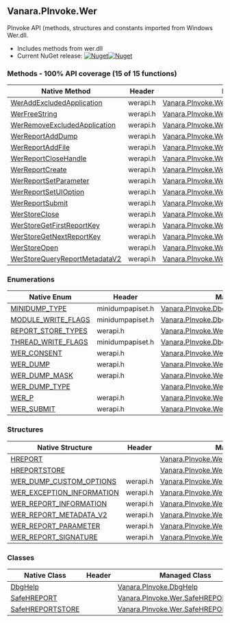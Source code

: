 ## Vanara.PInvoke.Wer  
PInvoke API (methods, structures and constants imported from Windows Wer.dll.

- Includes methods from wer.dll  
- Current NuGet release: [![Nuget](https://img.shields.io/nuget/v/Vanara.PInvoke.Wer?logo=nuget&style=flat-square)![Nuget](https://img.shields.io/nuget/dt/Vanara.PInvoke.Wer?label=%20&style=flat-square)](https://www.nuget.org/packages/Vanara.PInvoke.Wer)  
### Methods - 100% API coverage (15 of 15 functions)  
Native Method | Header | Managed Method  
--- | --- | ---  
[WerAddExcludedApplication](https://www.google.com/search?num=5&q=WerAddExcludedApplication+site%3Adocs.microsoft.com) | werapi.h | [Vanara.PInvoke.Wer.WerAddExcludedApplication](https://github.com/dahall/Vanara/search?l=C%23&q=WerAddExcludedApplication)  
[WerFreeString](https://www.google.com/search?num=5&q=WerFreeString+site%3Adocs.microsoft.com) | werapi.h | [Vanara.PInvoke.Wer.WerFreeString](https://github.com/dahall/Vanara/search?l=C%23&q=WerFreeString)  
[WerRemoveExcludedApplication](https://www.google.com/search?num=5&q=WerRemoveExcludedApplication+site%3Adocs.microsoft.com) | werapi.h | [Vanara.PInvoke.Wer.WerRemoveExcludedApplication](https://github.com/dahall/Vanara/search?l=C%23&q=WerRemoveExcludedApplication)  
[WerReportAddDump](https://www.google.com/search?num=5&q=WerReportAddDump+site%3Adocs.microsoft.com) | werapi.h | [Vanara.PInvoke.Wer.WerReportAddDump](https://github.com/dahall/Vanara/search?l=C%23&q=WerReportAddDump)  
[WerReportAddFile](https://www.google.com/search?num=5&q=WerReportAddFile+site%3Adocs.microsoft.com) | werapi.h | [Vanara.PInvoke.Wer.WerReportAddFile](https://github.com/dahall/Vanara/search?l=C%23&q=WerReportAddFile)  
[WerReportCloseHandle](https://www.google.com/search?num=5&q=WerReportCloseHandle+site%3Adocs.microsoft.com) | werapi.h | [Vanara.PInvoke.Wer.WerReportCloseHandle](https://github.com/dahall/Vanara/search?l=C%23&q=WerReportCloseHandle)  
[WerReportCreate](https://www.google.com/search?num=5&q=WerReportCreate+site%3Adocs.microsoft.com) | werapi.h | [Vanara.PInvoke.Wer.WerReportCreate](https://github.com/dahall/Vanara/search?l=C%23&q=WerReportCreate)  
[WerReportSetParameter](https://www.google.com/search?num=5&q=WerReportSetParameter+site%3Adocs.microsoft.com) | werapi.h | [Vanara.PInvoke.Wer.WerReportSetParameter](https://github.com/dahall/Vanara/search?l=C%23&q=WerReportSetParameter)  
[WerReportSetUIOption](https://www.google.com/search?num=5&q=WerReportSetUIOption+site%3Adocs.microsoft.com) | werapi.h | [Vanara.PInvoke.Wer.WerReportSetUIOption](https://github.com/dahall/Vanara/search?l=C%23&q=WerReportSetUIOption)  
[WerReportSubmit](https://www.google.com/search?num=5&q=WerReportSubmit+site%3Adocs.microsoft.com) | werapi.h | [Vanara.PInvoke.Wer.WerReportSubmit](https://github.com/dahall/Vanara/search?l=C%23&q=WerReportSubmit)  
[WerStoreClose](https://www.google.com/search?num=5&q=WerStoreClose+site%3Adocs.microsoft.com) | werapi.h | [Vanara.PInvoke.Wer.WerStoreClose](https://github.com/dahall/Vanara/search?l=C%23&q=WerStoreClose)  
[WerStoreGetFirstReportKey](https://www.google.com/search?num=5&q=WerStoreGetFirstReportKey+site%3Adocs.microsoft.com) | werapi.h | [Vanara.PInvoke.Wer.WerStoreGetFirstReportKey](https://github.com/dahall/Vanara/search?l=C%23&q=WerStoreGetFirstReportKey)  
[WerStoreGetNextReportKey](https://www.google.com/search?num=5&q=WerStoreGetNextReportKey+site%3Adocs.microsoft.com) | werapi.h | [Vanara.PInvoke.Wer.WerStoreGetNextReportKey](https://github.com/dahall/Vanara/search?l=C%23&q=WerStoreGetNextReportKey)  
[WerStoreOpen](https://www.google.com/search?num=5&q=WerStoreOpen+site%3Adocs.microsoft.com) | werapi.h | [Vanara.PInvoke.Wer.WerStoreOpen](https://github.com/dahall/Vanara/search?l=C%23&q=WerStoreOpen)  
[WerStoreQueryReportMetadataV2](https://www.google.com/search?num=5&q=WerStoreQueryReportMetadataV2+site%3Adocs.microsoft.com) | werapi.h | [Vanara.PInvoke.Wer.WerStoreQueryReportMetadataV2](https://github.com/dahall/Vanara/search?l=C%23&q=WerStoreQueryReportMetadataV2)  
### Enumerations  
Native Enum | Header | Managed Enum  
--- | --- | ---  
[MINIDUMP_TYPE](https://www.google.com/search?num=5&q=MINIDUMP_TYPE+site%3Adocs.microsoft.com) | minidumpapiset.h | [Vanara.PInvoke.DbgHelp.MINIDUMP_TYPE](https://github.com/dahall/Vanara/search?l=C%23&q=MINIDUMP_TYPE)  
[MODULE_WRITE_FLAGS](https://www.google.com/search?num=5&q=MODULE_WRITE_FLAGS+site%3Adocs.microsoft.com) | minidumpapiset.h | [Vanara.PInvoke.DbgHelp.MODULE_WRITE_FLAGS](https://github.com/dahall/Vanara/search?l=C%23&q=MODULE_WRITE_FLAGS)  
[REPORT_STORE_TYPES](https://www.google.com/search?num=5&q=REPORT_STORE_TYPES+site%3Adocs.microsoft.com) | werapi.h | [Vanara.PInvoke.Wer.REPORT_STORE_TYPES](https://github.com/dahall/Vanara/search?l=C%23&q=REPORT_STORE_TYPES)  
[THREAD_WRITE_FLAGS](https://www.google.com/search?num=5&q=THREAD_WRITE_FLAGS+site%3Adocs.microsoft.com) | minidumpapiset.h | [Vanara.PInvoke.DbgHelp.THREAD_WRITE_FLAGS](https://github.com/dahall/Vanara/search?l=C%23&q=THREAD_WRITE_FLAGS)  
[WER_CONSENT](https://www.google.com/search?num=5&q=WER_CONSENT+site%3Adocs.microsoft.com) | werapi.h | [Vanara.PInvoke.Wer.WER_CONSENT](https://github.com/dahall/Vanara/search?l=C%23&q=WER_CONSENT)  
[WER_DUMP](https://www.google.com/search?num=5&q=WER_DUMP+site%3Adocs.microsoft.com) | werapi.h | [Vanara.PInvoke.Wer.WER_DUMP](https://github.com/dahall/Vanara/search?l=C%23&q=WER_DUMP)  
[WER_DUMP_MASK](https://www.google.com/search?num=5&q=WER_DUMP_MASK+site%3Adocs.microsoft.com) | werapi.h | [Vanara.PInvoke.Wer.WER_DUMP_MASK](https://github.com/dahall/Vanara/search?l=C%23&q=WER_DUMP_MASK)  
[WER_DUMP_TYPE](https://www.google.com/search?num=5&q=WER_DUMP_TYPE+site%3Adocs.microsoft.com) |  | [Vanara.PInvoke.Wer.WER_DUMP_TYPE](https://github.com/dahall/Vanara/search?l=C%23&q=WER_DUMP_TYPE)  
[WER_P](https://www.google.com/search?num=5&q=WER_P+site%3Adocs.microsoft.com) | werapi.h | [Vanara.PInvoke.Wer.WER_P](https://github.com/dahall/Vanara/search?l=C%23&q=WER_P)  
[WER_SUBMIT](https://www.google.com/search?num=5&q=WER_SUBMIT+site%3Adocs.microsoft.com) | werapi.h | [Vanara.PInvoke.Wer.WER_SUBMIT](https://github.com/dahall/Vanara/search?l=C%23&q=WER_SUBMIT)  
### Structures  
Native Structure | Header | Managed Structure  
--- | --- | ---  
[HREPORT](https://www.google.com/search?num=5&q=HREPORT+site%3Adocs.microsoft.com) |  | [Vanara.PInvoke.Wer.HREPORT](https://github.com/dahall/Vanara/search?l=C%23&q=HREPORT)  
[HREPORTSTORE](https://www.google.com/search?num=5&q=HREPORTSTORE+site%3Adocs.microsoft.com) |  | [Vanara.PInvoke.Wer.HREPORTSTORE](https://github.com/dahall/Vanara/search?l=C%23&q=HREPORTSTORE)  
[WER_DUMP_CUSTOM_OPTIONS](https://www.google.com/search?num=5&q=WER_DUMP_CUSTOM_OPTIONS+site%3Adocs.microsoft.com) | werapi.h | [Vanara.PInvoke.Wer.WER_DUMP_CUSTOM_OPTIONS](https://github.com/dahall/Vanara/search?l=C%23&q=WER_DUMP_CUSTOM_OPTIONS)  
[WER_EXCEPTION_INFORMATION](https://www.google.com/search?num=5&q=WER_EXCEPTION_INFORMATION+site%3Adocs.microsoft.com) | werapi.h | [Vanara.PInvoke.Wer.WER_EXCEPTION_INFORMATION](https://github.com/dahall/Vanara/search?l=C%23&q=WER_EXCEPTION_INFORMATION)  
[WER_REPORT_INFORMATION](https://www.google.com/search?num=5&q=WER_REPORT_INFORMATION+site%3Adocs.microsoft.com) | werapi.h | [Vanara.PInvoke.Wer.WER_REPORT_INFORMATION](https://github.com/dahall/Vanara/search?l=C%23&q=WER_REPORT_INFORMATION)  
[WER_REPORT_METADATA_V2](https://www.google.com/search?num=5&q=WER_REPORT_METADATA_V2+site%3Adocs.microsoft.com) | werapi.h | [Vanara.PInvoke.Wer.WER_REPORT_METADATA_V2](https://github.com/dahall/Vanara/search?l=C%23&q=WER_REPORT_METADATA_V2)  
[WER_REPORT_PARAMETER](https://www.google.com/search?num=5&q=WER_REPORT_PARAMETER+site%3Adocs.microsoft.com) | werapi.h | [Vanara.PInvoke.Wer.WER_REPORT_PARAMETER](https://github.com/dahall/Vanara/search?l=C%23&q=WER_REPORT_PARAMETER)  
[WER_REPORT_SIGNATURE](https://www.google.com/search?num=5&q=WER_REPORT_SIGNATURE+site%3Adocs.microsoft.com) | werapi.h | [Vanara.PInvoke.Wer.WER_REPORT_SIGNATURE](https://github.com/dahall/Vanara/search?l=C%23&q=WER_REPORT_SIGNATURE)  
### Classes  
Native Class | Header | Managed Class  
--- | --- | ---  
[DbgHelp](https://www.google.com/search?num=5&q=DbgHelp+site%3Adocs.microsoft.com) |  | [Vanara.PInvoke.DbgHelp](https://github.com/dahall/Vanara/search?l=C%23&q=DbgHelp)  
[SafeHREPORT](https://www.google.com/search?num=5&q=SafeHREPORT+site%3Adocs.microsoft.com) |  | [Vanara.PInvoke.Wer.SafeHREPORT](https://github.com/dahall/Vanara/search?l=C%23&q=SafeHREPORT)  
[SafeHREPORTSTORE](https://www.google.com/search?num=5&q=SafeHREPORTSTORE+site%3Adocs.microsoft.com) |  | [Vanara.PInvoke.Wer.SafeHREPORTSTORE](https://github.com/dahall/Vanara/search?l=C%23&q=SafeHREPORTSTORE)  
